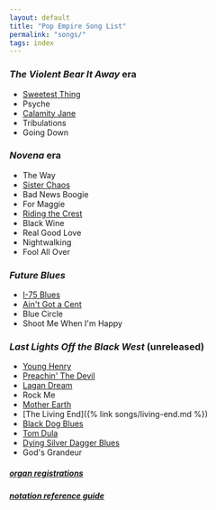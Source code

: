 ```yaml
---
layout: default
title: "Pop Empire Song List"
permalink: "songs/"
tags: index
---
```


### *The Violent Bear It Away* era ###

 + [Sweetest Thing](sweetest-thing.txt)
 + Psyche
 + [Calamity Jane](calamity-jane)
 + Tribulations
 + Going Down

### *Novena* era ###

 + The Way
 + [Sister Chaos](sister-chaos.txt)
 + Bad News Boogie
 + For Maggie
 + [Riding the Crest](RIDING%20THE%20CREST.txt)
 + Black Wine
 + Real Good Love
 + Nightwalking
 + Fool All Over

### *Future Blues* ###

 + [I-75 Blues](i-75-blues)
 + [Ain't Got a Cent](aint-got-a-cent)
 + Blue Circle
 + Shoot Me When I'm Happy

### *Last Lights Off the Black West* (unreleased) ###

 + [Young Henry](young-henry)
 + [Preachin' The Devil](preachin-the-devil)
 + [Lagan Dream](LAGAN%20DREAM.txt)
 + Rock Me
 + [Mother Earth](mother-earth)
 + [The Living End]({% link songs/living-end.md %})
 + [Black Dog Blues](/songs/black-dog/)
 + [Tom Dula](tom-dula)
 + [Dying Silver Dagger Blues](silver-dagger.txt)
 + God's Grandeur

##### [organ registrations](../misc/hammond-reg-llotbw.html)  
##### [notation reference guide](reference)
